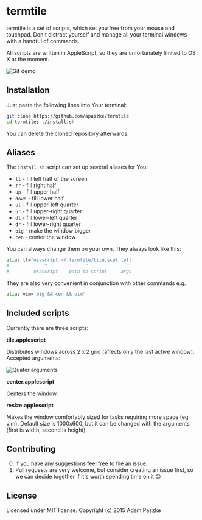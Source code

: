 termtile
=============

termtile is a set of scripts, which set you free from your mouse and touchpad.
Don't distract yourself and manage all your terminal windows with a handful of commands.

All scripts are written in AppleScript, so they are unfortunately limited to OS X at the moment.

![Gif demo](http://apaszke.github.io/termtile/assets/img/main_demo.gif)

Installation
-----------

Just paste the following lines into Your terminal:

```bash
git clone https://github.com/apaszke/termtile
cd termtile; ./install.sh
```

You can delete the cloned repository afterwards.

Aliases
-------

The `install.sh` script can set up several aliases for You:
* `ll` - fill left half of the screen
* `rr` - fill right half
* `up` - fill upper half
* `down` - fill lower half
* `ul` - fill upper-left quarter
* `ur` - fill upper-right quarter
* `dl` - fill lower-left quarter
* `dr` - fill lower-right quarter
* `big` - make the window bigger
* `cen` - center the window

You can always change them on your own. They always look like this:

```bash
alias ll='osascript ~/.termtile/tile.scpt left'
#             ^              ^              ^
#         osascript    path to script     args
```

They are also very convenient in conjunction with other commands e.g.

```bash
alias vim='big && cen && vim'
```

Included scripts
----------------

Currently there are three scripts:

**tile.applescript**

Distributes windows across 2 x 2 grid (affects only the last active window).
Accepted arguments:

<img src="http://apaszke.github.io/termtile/assets/img/tile_args.svg" alt="Quater arguments">

**center.applescript**

Centers the window.

**resize.applescript**

Makes the window comfortably sized for tasks requiring more space (eg. vim).
Default size is 1000x600, but it can be changed with the arguments (first is width, second is height).


Contributing
------------

0. If you have any suggestions feel free to file an issue.
0. Pull requests are very welcome, but consider creating an issue first,
so we can decide together if it's worth spending time on it :blush:

License
-------

Licensed under MIT license. Copyright (c) 2015 Adam Paszke
